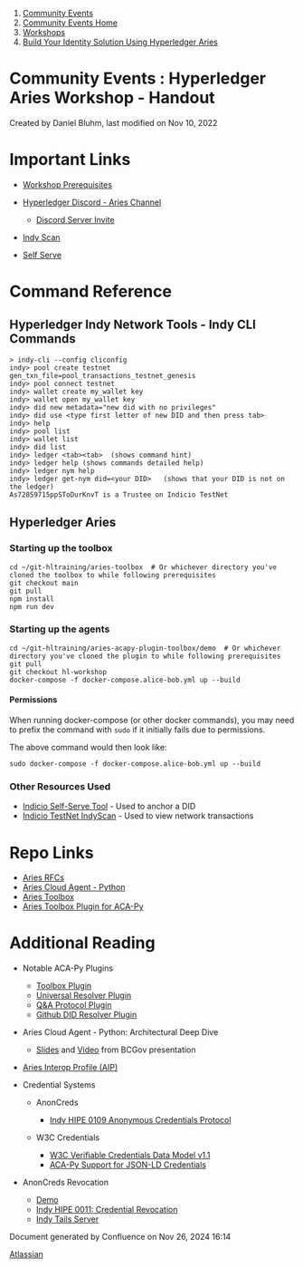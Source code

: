 1. [Community Events](index.html)
2. [Community Events Home](Community-Events-Home_21790731.html)
3. [Workshops](Workshops_21790888.html)
4. [Build Your Identity Solution Using Hyperledger Aries](Build-Your-Identity-Solution-Using-Hyperledger-Aries_21790854.html)

# Community Events : Hyperledger Aries Workshop - Handout

Created by Daniel Bluhm, last modified on Nov 10, 2022

# Important Links

- [Workshop Prerequisites](https://lf-hyperledger.atlassian.net/wiki/display/events/Hyperledger+Aries+Training+Workshop+Prerequisites)
- [Hyperledger Discord - Aries Channel](https://discord.com/channels/905194001349627914/905206466410057728)
  
  - [Discord Server Invite](https://discord.gg/hyperledger)
- [Indy Scan](http://indyscan.indiciotech.io)
- [Self Serve](http://selfserve.indiciotech.io)

# Command Reference

## Hyperledger Indy Network Tools - Indy CLI Commands

```
> indy-cli --config cliconfig
indy> pool create testnet gen_txn_file=pool_transactions_testnet_genesis
indy> pool connect testnet
indy> wallet create my_wallet key
indy> wallet open my_wallet key
indy> did new metadata="new did with no privileges"
indy> did use <type first letter of new DID and then press tab> 
indy> help
indy> pool list
indy> wallet list
indy> did list
indy> ledger <tab><tab>  (shows command hint) 
indy> ledger help (shows commands detailed help)
indy> ledger nym help 
indy> ledger get-nym did=<your DID>   (shows that your DID is not on the ledger)
As728S9715ppSToDurKnvT is a Trustee on Indicio TestNet
```

## Hyperledger Aries

### Starting up the toolbox

```
cd ~/git-hltraining/aries-toolbox  # Or whichever directory you've cloned the toolbox to while following prerequisites
git checkout main
git pull
npm install
npm run dev
```

### Starting up the agents

```
cd ~/git-hltraining/aries-acapy-plugin-toolbox/demo  # Or whichever directory you've cloned the plugin to while following prerequisites
git pull
git checkout hl-workshop
docker-compose -f docker-compose.alice-bob.yml up --build
```

#### Permissions

When running docker-compose (or other docker commands), you may need to prefix the command with `sudo` if it initially fails due to permissions.

The above command would then look like:

```
sudo docker-compose -f docker-compose.alice-bob.yml up --build
```

### Other Resources Used

- [Indicio Self-Serve Tool](https://selfserve.indiciotech.io/) - Used to anchor a DID
- [Indicio TestNet IndyScan](https://indyscan.indiciotech.io/home/INDICIO_TESTNET) - Used to view network transactions

# Repo Links

- [Aries RFCs](https://github.com/hyperledger/aries-rfcs)
- [Aries Cloud Agent - Python](https://github.com/hyperledger/aries-cloudagent-python)
- [Aries Toolbox](https://github.com/hyperledger/aries-toolbox)
- [Aries Toolbox Plugin for ACA-Py](https://github.com/hyperledger/aries-acapy-plugin-toolbox)

# Additional Reading

- Notable ACA-Py Plugins
  
  - [Toolbox Plugin](https://github.com/hyperledger/aries-acapy-plugin-toolbox)
  - [Universal Resolver Plugin](https://github.com/sicpa-dlab/acapy-resolver-universal)
  - [Q&amp;A Protocol Plugin](https://github.com/Indicio-tech/acapy-plugin-qa)
  - [Github DID Resolver Plugin](https://github.com/dbluhm/acapy-resolver-github)
- Aries Cloud Agent - Python: Architectural Deep Dive
  
  - [Slides](https://docs.google.com/presentation/d/1K7qiQkVi4n-lpJ3nUZY27OniUEM0c8HAIk4imCWCx5Q/edit#slide=id.g5d43fe05cc_0_117) and [Video](https://zoom.us/recording/play/Pr-gdxAUVciy7MtPE9tkNAuSLT_Pl_NEYMeW2XxQRitjXtQajl3X5y7L_A1CCRee?autoplay=true&startTime=1563894122000) from BCGov presentation
- [Aries Interop Profile (AIP)](https://github.com/hyperledger/aries-rfcs/tree/master/concepts/0302-aries-interop-profile)
- Credential Systems
  
  - AnonCreds 
    
    - [Indy HIPE 0109 Anonymous Credentials Protocol](https://hyperledger-indy.readthedocs.io/projects/hipe/en/latest/text/0109-anoncreds-protocol/README.html)
  - W3C Credentials
    
    - [W3C Verifiable Credentials Data Model v1.1](https://www.w3.org/TR/vc-data-model/)
    - [ACA-Py Support for JSON-LD Credentials](https://github.com/hyperledger/aries-cloudagent-python/blob/main/JsonLdCredentials.md)
- AnonCreds Revocation
  
  - [Demo](https://github.com/Indicio-tech/acapy-revocation-demo)
  - [Indy HIPE 0011: Credential Revocation](https://hyperledger-indy.readthedocs.io/projects/hipe/en/latest/text/0011-cred-revocation/README.html)
  - [Indy Tails Server](https://github.com/bcgov/indy-tails-server)

Document generated by Confluence on Nov 26, 2024 16:14

[Atlassian](http://www.atlassian.com/)

